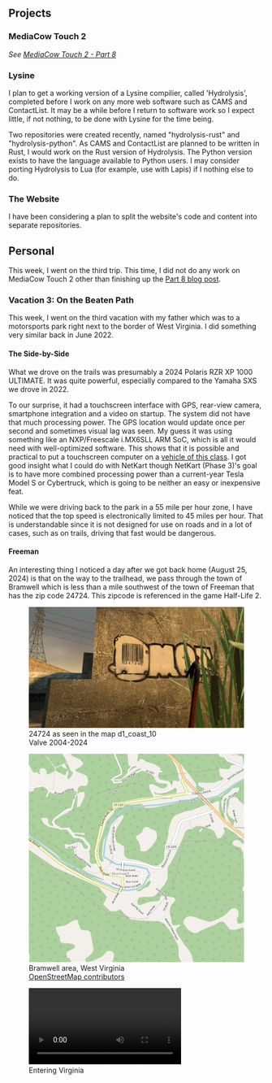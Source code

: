 
## Projects

### MediaCow Touch 2
*See [MediaCow Touch 2 - Part 8](../mct2_p8/)*

### Lysine
I plan to get a working version of a Lysine compilier, called 'Hydrolysis', completed before I work on any more web software such as CAMS and ContactList. It may be a while before I return to software work so I expect little, if not nothing, to be done with Lysine for the time being.

Two repositories were created recently, named "hydrolysis-rust" and "hydrolysis-python". As CAMS and ContactList are planned to be written in Rust, I would work on the Rust version of Hydrolysis. The Python version exists to have the language available to Python users. I may consider porting Hydrolysis to Lua (for example, use with Lapis) if I nothing else to do. 

### The Website
I have been considering a plan to split the website's code and content into separate repositories.

## Personal
This week, I went on the third trip. This time, I did not do any work on MediaCow Touch 2 other than finishing up the [Part 8 blog post](../mct2_p8/).

### Vacation 3: On the Beaten Path
This week, I went on the third vacation with my father which was to a motorsports park right next to the border of West Virginia. I did something very similar back in June 2022.

#### The Side-by-Side
What we drove on the trails was presumably a 2024 Polaris RZR XP 1000 ULTIMATE. It was quite powerful, especially compared to the Yamaha SXS we drove in 2022.

To our surprise, it had a touchscreen interface with GPS, rear-view camera, smartphone integration and a video on startup. The system did not have that much processing power. The GPS location would update once per second and sometimes visual lag was seen. My guess it was using something like an NXP/Freescale i.MX6SLL ARM SoC, which is all it would need with well-optimized software. This shows that it is possible and practical to put a touchscreen computer on a [vehicle of this class](/projects/netkart/). I got good insight what I could do with NetKart though NetKart (Phase 3)'s goal is to have more combined processing power than a current-year Tesla Model S or Cybertruck, which is going to be neither an easy or inexpensive feat. 

While we were driving back to the park in a 55 mile per hour zone, I have noticed that the top speed is electronically limited to 45 miles per hour. That is understandable since it is not designed for use on roads and in a lot of cases, such as on trails, driving that fast would be dangerous. 

#### Freeman
An interesting thing I noticed a day after we got back home (August 25, 2024) is that on the way to the trailhead, we pass through the town of Bramwell which is less than a mile southwest of the town of Freeman that has the zip code 24724. This zipcode is referenced in the game Half-Life 2.

<figure>
    <img src="/static/blog/wk34_2024/hl2_24724.webp">
    <figcaption>24724 as seen in the map d1_coast_10<br>Valve 2004-2024</figcaption>
</figure>

<figure>
    <img src="/static/blog/wk34_2024/bramwell_wv.webp">
    <figcaption>Bramwell area, West Virginia<br><a href="https://www.openstreetmap.org/copyright">OpenStreetMap contributors</a></figcaption>
</figure>

<figure>
    <video controls src="/static/blog/wk34_2024/va_20240824_small_h264.mp4"></video>
    <figcaption>Entering Virginia</figcaption>
</figure>